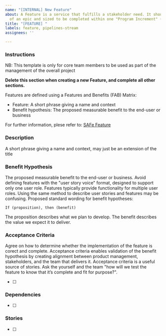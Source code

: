 ```yaml
---
name: "[INTERNAL] New Feature"
about: A Feature is a service that fulfills a stakeholder need. It should be part
  of an epic and sized to be completed within one "Program Increment" (PI)
title: "[FEATURE] "
labels: feature, pipelines-stream
assignees: ''

---
```


### Instructions
NB: This template is only for core team members to be used as part of the management of the overall project

**Delete this section when creating a new Feature, and complete all other sections.**

Features are defined using a Features and Benefits (FAB) Matrix:
 - Feature: A short phrase giving a name and context
 - Benefit hypothesis: The proposed measurable benefit to the end-user or business

For further information, plese refer to: [SAFe Feature](https://www.scaledagileframework.com/features-and-capabilities/)

### Description
A short phrase giving a name and context, may just be an extension of the title

### Benefit Hypothesis
The proposed measurable benefit to the end-user or business. Avoid defining features with the "user story voice" format, designed to support only one user role. Features typically provide functionality for multiple user roles. Using the same method to describe user stories and features may be confusing. Proposed standard wording for benefit hypotheses:

	If (proposition), then (benefit)

The proposition describes what we plan to develop. The benefit describes the value we expect it to deliver.

### Acceptance Criteria
Agree on how to determine whether the implementation of the feature is corect and complete. Acceptance criteria enables validation of the benefit hypothesis by creating alignment between product management, stakeholders, and the team that delivers it. Acceptance criteria is a useful source of stories. Ask the yourself and the team "how will we test the feature to know that it’s complete and fit for purpose?".

- [ ] 

### Dependencies

- [ ] 

### Stories

- [ ] 
